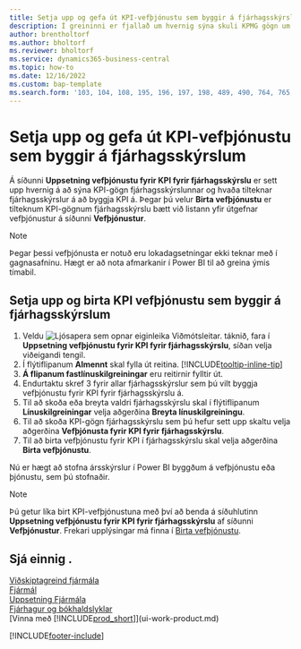 ```yaml
---
title: Setja upp og gefa út KPI-vefþjónustu sem byggir á fjárhagsskýrslum
description: Í greininni er fjallað um hvernig sýna skuli KPMG gögn um fjármál sín samkvæmt tilteknum fjárhagsskýrslum.
author: brentholtorf
ms.author: bholtorf
ms.reviewer: bholtorf
ms.service: dynamics365-business-central
ms.topic: how-to
ms.date: 12/16/2022
ms.custom: bap-template
ms.search.form: '103, 104, 108, 195, 196, 197, 198, 489, 490, 764, 765, 766'
---
```

# <a name="set-up-and-publish-kpi-web-services-based-on-financial-reports"></a>Setja upp og gefa út KPI-vefþjónustu sem byggir á fjárhagsskýrslum

Á síðunni **Uppsetning vefþjónustu fyrir KPI fyrir fjárhagsskýrslu** er sett upp hvernig á að sýna KPI-gögn fjárhagsskýrslunnar og hvaða tilteknar fjárhagsskýrslur á að byggja KPI á. Þegar þú velur **Birta vefþjónustu** er tilteknum KPI-gögnum fjárhagsskýrslu bætt við listann yfir útgefnar vefþjónustur á síðunni **Vefþjónustur**.

> [!NOTE]
> Þegar þessi vefþjónusta er notuð eru lokadagsetningar ekki teknar með í gagnasafninu. Hægt er að nota afmarkanir í  Power BI  til að greina ýmis tímabil.

## <a name="set-up-and-publish-a-kpi-web-service-based-on-financial-reports"></a>Setja upp og birta KPI vefþjónustu sem byggir á fjárhagsskýrslum
  
1. Veldu ![Ljósapera sem opnar eiginleika Viðmótsleitar.](media/ui-search/search_small.png "Segðu mér hvað þú vilt gera") táknið, fara í **Uppsetning vefþjónustu fyrir KPI fyrir fjárhagsskýrslu**, síðan velja viðeigandi tengil.
2. Í flýtiflipanum **Almennt** skal fylla út reitina. [!INCLUDE[tooltip-inline-tip](includes/tooltip-inline-tip_md.md)]
3.  **Á flipanum fastlínuskilgreiningar**  eru reitirnir fylltir út.
4. Endurtaktu skref 3 fyrir allar fjárhagsskýrslur sem þú vilt byggja vefþjónustu fyrir KPI fyrir fjárhagsskýrslu á.  
5. Til að skoða eða breyta valdri fjárhagsskýrslu skal í flýtiflipanum **Línuskilgreiningar** velja aðgerðina **Breyta línuskilgreiningu**.
6. Til að skoða KPI-gögn fjárhagsskýrslu sem þú hefur sett upp skaltu velja aðgerðina **Vefþjónusta fyrir KPI fyrir fjárhagsskýrslu**.
7. Til að birta vefþjónustu fyrir KPI í fjárhagsskýrslu skal velja aðgerðina **Birta vefþjónustu**.

Nú er hægt að stofna ársskýrslur í  Power BI  byggðum á vefþjónustu eða þjónustu, sem þú stofnaðir.

> [!NOTE]  
> Þú getur líka birt KPI-vefþjónustuna með því að benda á síðuhlutinn **Uppsetning vefþjónustu fyrir KPI fyrir fjárhagsskýrslu** af síðunni **Vefþjónustur**. Frekari upplýsingar má finna í [Birta vefþjónustu](across-how-publish-web-service.md).

## <a name="see-also"></a>Sjá einnig .

[Viðskiptagreind fjármála](bi.md)  
[Fjármál](finance.md)  
[Uppsetning Fjármála](finance-setup-finance.md)  
[Fjárhagur og bókhaldslyklar](finance-general-ledger.md)  
[Vinna með [!INCLUDE[prod_short](includes/prod_short.md)]](ui-work-product.md)

[!INCLUDE[footer-include](includes/footer-banner.md)]
